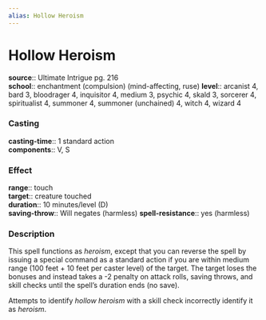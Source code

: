 ```yaml
---
alias: Hollow Heroism
---
```


# Hollow Heroism 

**source**:: Ultimate Intrigue pg. 216  
**school**:: enchantment (compulsion) (mind-affecting, ruse)
**level**:: arcanist 4, bard 3, bloodrager 4, inquisitor 4, medium 3, psychic 4, skald 3, sorcerer 4, spiritualist 4, summoner 4, summoner (unchained) 4, witch 4, wizard 4

### Casting 

**casting-time**:: 1 standard action  
**components**:: V, S

### Effect 

**range**:: touch  
**target**:: creature touched  
**duration**:: 10 minutes/level (D)  
**saving-throw**:: Will negates (harmless)
**spell-resistance**:: yes (harmless)

### Description 

This spell functions as *heroism*, except that you can reverse the spell by issuing a special command as a standard action if you are within medium range (100 feet + 10 feet per caster level) of the target. The target loses the bonuses and instead takes a -2 penalty on attack rolls, saving throws, and skill checks until the spell’s duration ends (no save).  
  
Attempts to identify *hollow heroism* with a skill check incorrectly identify it as *heroism*.

